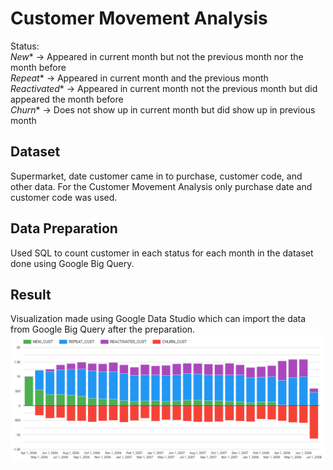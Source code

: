 # Customer Movement Analysis 

Status:  
*New** -> Appeared in current month but not the previous month nor the month before  
*Repeat** -> Appeared in current month and the previous month  
*Reactivated** -> Appeared in current month not the previous month but did appeared the month before  
*Churn** -> Does not show up in current month but did show up in previous month  

## Dataset
Supermarket, date customer came in to purchase, customer code, and other data. 
For the Customer Movement Analysis only purchase date and customer code was used.

## Data Preparation
Used SQL to count customer in each status for each month in the dataset done using Google Big Query.

## Result
Visualization made using Google Data Studio which can import the data from Google Big Query after the preparation.
![customer movement graph](./customer%20movement%20graph.PNG)
